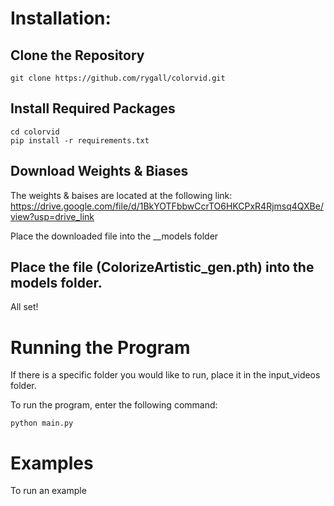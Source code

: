 # Installation:
## Clone the Repository

    git clone https://github.com/rygall/colorvid.git

## Install Required Packages

    cd colorvid
    pip install -r requirements.txt

## Download Weights & Biases
The weights & baises are located at the following link:
    https://drive.google.com/file/d/1BkYOTFbbwCcrTO6HKCPxR4Rjmsq4QXBe/view?usp=drive_link

Place the downloaded file into the __models folder

## Place the file (ColorizeArtistic_gen.pth) into the models folder.

All set!


# Running the Program
If there is a specific folder you would like to run, place it in the input_videos folder.

To run the program, enter the following command:

    python main.py 


# Examples
To run an example